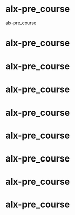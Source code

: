 # alx-pre_course
alx-pre_course
# alx-pre_course
# alx-pre_course
# alx-pre_course
# alx-pre_course
# alx-pre_course
# alx-pre_course
# alx-pre_course
# alx-pre_course
